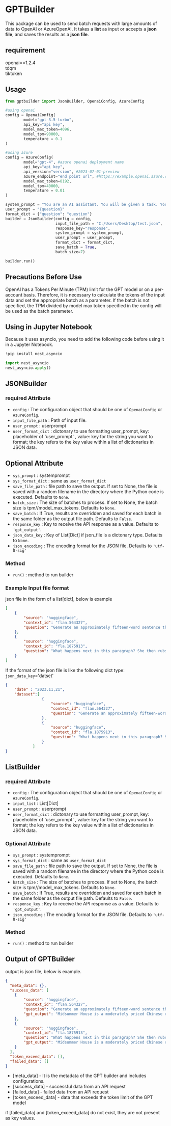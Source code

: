 # GPTBuilder
This package can be used to send batch requests with large amounts of data to OpenAI or AzureOpenAI.
It takes a **list** as input or accepts a **json file**, and saves the results as a **json file**.

## requirement
openai==1.2.4  
tdqm  
tiktoken  

## Usage
```python
from gptbuilder import JsonBuilder, OpenaiConfig, AzureConfig

#using openai
config = OpenaiConfig(
        model="gpt-3.5-turbo",
        api_key="api key",
        model_max_token=4096,
        model_tpm=90000,
        temperature = 0.1
)

#using azure
config = AzureConfig(
        model="gpt-4", #azure openai deployment name
        api_key="api key",
        api_version="version", #2023-07-01-preview
        azure_endpoint="end point url", #https://example.openai.azure.com/
        model_max_token=8192,
        model_tpm=40000,
        temperature = 0.01
)

system_prompt = "You are an AI assistant. You will be given a task. You must generate a detailed and long answer."
user_prompt = "{question}"
format_dict = {"question": "question"}
builder = JsonBuilder(config = config,
                      input_file_path = "C:/Users/Desktop/test.json",
                      response_key="response",
                      system_prompt = system_prompt,
                      user_prompt = user_prompt,
                      format_dict = format_dict,
                      save_batch = True,
                      batch_size=7)

builder.run()
```
## Precautions Before Use
OpenAI has a Tokens Per Minute (TPM) limit for the GPT model or on a per-account basis. Therefore, it is necessary to calculate the tokens of the input data and set the appropriate batch as a parameter. If the batch is not specified, the TPM divided by model max token specified in the config will be used as the batch parameter.

## Using in Jupyter Notebook
Because it uses asyncio, you need to add the following code before using it in a Jupyter Notebook.
```python
!pip install nest_asyncio

import nest_asyncio
nest_asyncio.apply()
```
## JSONBuilder
### required Attribute

- `config` : The configuration object that should be one of `OpenaiConfig` or `AzureConfig`.
- `input_file_path` : Path of input file.
- `user_prompt` : userprompt
- `user_format_dict` : dictonary to use formatting user_prompt, key: placeholder of 'user_prompt' , value: key for the string you want to format; the key refers to the key value within a list of dictionaries in JSON data.

## Optional Attribute

- `sys_prompt` : systemprompt
- `sys_format_dict` : same as `user_format_dict`
- `save_file_path` : file path to save the output. If set to None, the file is saved with a random filename in the directory where the Python code is executed. Defaults to `None`.
- `batch_size` : The size of batches to process. If set to None, the batch size is tpm//model_max_tokens. Defaults to `None`.
- `save_batch` : If True, results are overridden and saved for each batch in the same folder as the output file path. Defaults to `False`.
- `response_key` : Key to receive the API response as a value. Defaults to `'gpt_output'`.
- `json_data_key` : Key of List[Dict] if json_file is a dictonary type. Defaults to `None`.
- `json_encoding` : The encoding format for the JSON file. Defaults to `'utf-8-sig'`

### Method
- `run()` : method to run builder

### Example Input file format
json file in the form of a list[dict], below is example
```json
[
    {
        "source": "huggingface",
        "context_id": "flan.564327",
        "question": "Generate an approximately fifteen-word sentence that describes all this data: Midsummer House eatType restaurant; Midsummer House food Chinese; Midsummer House priceRange moderate; Midsummer House customer rating 3 out of 5; Midsummer House near All Bar One"
    },
    {
        "source": "huggingface",
        "context_id": "fla.1875913",
        "question": "What happens next in this paragraph? She then rubs a needle on a cotton ball then pushing it onto a pencil and wrapping thread around it. She then holds up a box of a product and then pouring several liquids into a bowl. she Choose your answer from: A. adds saucepan and shakes up the product in a grinder. B. pinches the thread to style a cigarette, and then walks away. C. then dips the needle in ink and using the pencil to draw a design on her leg, rubbing it off with a rag in the end. D. begins to style her hair and cuts it several times before parting the ends of it to show the hairstyle she has created."
    }
]
```
If the format of the json file is like the following dict type:
`json_data_key`='datset'
```json
{
    "date" : "2023.11,21",
    "dataset":[
                {
                    "source": "huggingface",
                    "context_id": "flan.564327",
                    "question": "Generate an approximately fifteen-word sentence that describes all this data: Midsummer House eatType restaurant; Midsummer House food Chinese; Midsummer House priceRange moderate; Midsummer House customer rating 3 out of 5; Midsummer House near All Bar One"
                },
                {
                    "source": "huggingface",
                    "context_id": "fla.1875913",
                    "question": "What happens next in this paragraph? She then rubs a needle on a cotton ball then pushing it onto a pencil and wrapping thread around it. She then holds up a box of a product and then pouring several liquids into a bowl. she Choose your answer from: A. adds saucepan and shakes up the product in a grinder. B. pinches the thread to style a cigarette, and then walks away. C. then dips the needle in ink and using the pencil to draw a design on her leg, rubbing it off with a rag in the end. D. begins to style her hair and cuts it several times before parting the ends of it to show the hairstyle she has created."
                }
            ]
}
```

## ListBuilder
### required Attribute

- `config` : The configuration object that should be one of `OpenaiConfig` or `AzureConfig`.
- `input_list` : List[Dict]
- `user_prompt` : userprompt
- `user_format_dict` : dictonary to use formatting user_prompt, key: placeholder of 'user_prompt' , value: key for the string you want to format; the key refers to the key value within a list of dictionaries in JSON data.

### Optional Attribute

- `sys_prompt` : systemprompt
- `sys_format_dict` : same as `user_format_dict`
- `save_file_path` : file path to save the output. If set to None, the file is saved with a random filename in the directory where the Python code is executed. Defaults to `None`.
- `batch_size` : The size of batches to process. If set to None, the batch size is tpm//model_max_tokens. Defaults to `None`.
- `save_batch` : If True, results are overridden and saved for each batch in the same folder as the output file path. Defaults to `False`.
- `response_key` : Key to receive the API response as a value. Defaults to `'gpt_output'`.
- `json_encoding` : The encoding format for the JSON file. Defaults to `'utf-8-sig'`

### Method
- `run()` : method to run builder

## Output of GPTBuilder
output is json file, below is example.  

```json
{
  "meta_data": {},
  "success_data": [
    {
        "source": "huggingface",
        "context_id": "flan.564327",
        "question": "Generate an approximately fifteen-word sentence that describes all this data: Midsummer House eatType restaurant; Midsummer House food Chinese; Midsummer House priceRange moderate; Midsummer House customer rating 3 out of 5; Midsummer House near All Bar One",
        "gpt_output": "Midsummer House is a moderately priced Chinese restaurant with a 3/5 customer rating, located near All Bar One."
    },
    {
        "source": "huggingface",
        "context_id": "fla.1875913",
        "question": "What happens next in this paragraph? She then rubs a needle on a cotton ball then pushing it onto a pencil and wrapping thread around it. She then holds up a box of a product and then pouring several liquids into a bowl. she Choose your answer from: A. adds saucepan and shakes up the product in a grinder. B. pinches the thread to style a cigarette, and then walks away. C. then dips the needle in ink and using the pencil to draw a design on her leg, rubbing it off with a rag in the end. D. begins to style her hair and cuts it several times before parting the ends of it to show the hairstyle she has created.",
        "gpt_output": "Midsummer House is a moderately priced Chinese restaurant with a 3/5 customer rating, located near All Bar One."
    }
  ],
  "token_exceed_data": [],
  "failed_data": []
}
```
- [meta_data] - It is the metadata of the GPT builder and includes configurations.
- [success_data] - successful data from an API request
- [failed_data] - failed data from an API request
- [token_exceed_data] - data that exceeds the token limit of the GPT model
  
if [failed_data] and [token_exceed_data] do not exist, they are not present as key values.